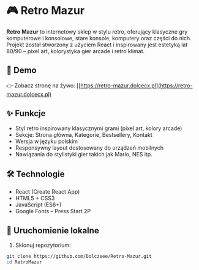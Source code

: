 # 🎮 Retro Mazur

**Retro Mazur** to internetowy sklep w stylu retro, oferujący klasyczne gry komputerowe i konsolowe, stare konsole, komputery oraz części do nich. Projekt został stworzony z użyciem React i inspirowany jest estetyką lat 80/90 – pixel art, kolorystyka gier arcade i retro klimat.

## 📡 Demo

👉 Zobacz stronę na żywo: [[https://retro-mazur.dolcecx.pl](https://retro-mazur.dolcecx.pl)

## ✨ Funkcje

- Styl retro inspirowany klasycznymi grami (pixel art, kolory arcade)
- Sekcje: Strona główna, Kategorie, Bestsellery, Kontakt
- Wersja w języku polskim
- Responsywny layout dostosowany do urządzeń mobilnych
- Nawiązania do stylistyki gier takich jak Mario, NES itp.

## 🛠 Technologie

- React (Create React App)
- HTML5 + CSS3
- JavaScript (ES6+)
- Google Fonts – Press Start 2P

## 🚀 Uruchomienie lokalne

1. Sklonuj repozytorium:

```bash
git clone https://github.com/Dolczeee/Retro-Mazur.git
cd RetroMazur
